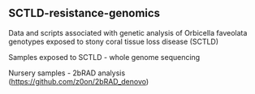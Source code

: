 ## SCTLD-resistance-genomics
Data and scripts associated with genetic analysis of Orbicella faveolata genotypes exposed to stony coral tissue loss disease (SCTLD)

Samples exposed to SCTLD - whole genome sequencing

Nursery samples - 2bRAD analysis (https://github.com/z0on/2bRAD_denovo)
